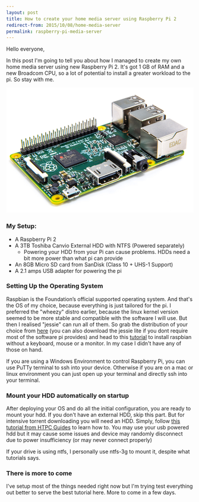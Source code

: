 ```yaml
---
layout: post
title: How to create your home media server using Raspberry Pi 2
redirect-from: 2015/10/08/home-media-server
permalink: raspberry-pi-media-server
---
```


Hello everyone,

In this post I'm going to tell you about how I managed to create my own home media server using new Raspberry Pi 2. 
It's got 1 GB of RAM and a new Broadcom CPU, so a lot of potential to install a greater workload to the pi. So stay with me.

![Raspberry Pi 2](/public/raspberry-pi-2-angle-100569133-orig.png)

### My Setup:

- A Raspberry Pi 2
- A 3TB Toshiba Canvio External HDD with NTFS (Powered separately)
    - Powering your HDD from your Pi can cause problems. HDDs need a bit more power than what pi can provide
- An 8GB Micro SD card from SanDisk (Class 10 + UHS-1 Support)
- A 2.1 amps USB adapter for powering the pi

### Setting Up the Operating System

Raspbian is the Foundation’s official supported operating system. And that's the OS of my choice, because everything is just tailored for the pi. 
I preferred the "wheezy" distro earlier, because the linux kernel version seemed to be more stable and compatible with the software I will use. 
But then I realised "jessie" can run all of them. So grab the distribution of your choice from [here](https://www.raspberrypi.org/downloads/raspbian/)
(you can also download the jessie lite if you dont require most of the software pi provides) and head to this [tutorial](http://blog.self.li/post/63281257339/raspberry-pi-part-1-basic-setup-without-cables) to install raspbian without 
a keyboard, mouse or a monitor. In my case I didn't have any of those on hand. 

If you are using a Windows Environment to control Raspberry Pi, you can use PuTTy terminal to ssh into your device. 
Otherwise if you are on a mac or linux environment you can just open up your terminal and directly ssh into your terminal.

### Mount your HDD automatically on startup

After deploying your OS and do all the initial configuration, you are ready to mount your hdd. If you don't have an external HDD, skip this part.
But for intensive torrent downloading you will need an HDD. Simply, follow [this tutorial from HTPC Guides](http://www.htpcguides.com/properly-mount-usb-storage-raspberry-pi/)
to learn how to. You may use your usb powered hdd but it may cause some issues and device may randomly disconnect due to power insufficiency (or may never connect properly)

If your drive is using ntfs, I personally use ntfs-3g to mount it, despite what tutorials says.

### There is more to come

I've setup most of the things needed right now but I'm trying test everything out better to serve the best tutorial here. More to come in a few days.